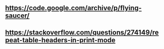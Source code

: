## <https://code.google.com/archive/p/flying-saucer/>

## <https://stackoverflow.com/questions/274149/repeat-table-headers-in-print-mode>
